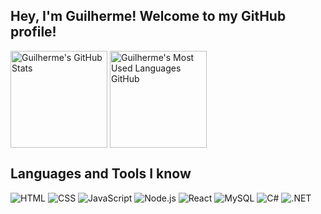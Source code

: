 ## Hey, I'm Guilherme! Welcome to my GitHub profile!

<div>
  <picture>
    <source 
      srcset="https://github-readme-stats.vercel.app/api?username=guilhermegomesneto&show_icons=true&theme=dark&PAT_1&hide=contribs"
      media="(prefers-color-scheme: dark)"
    >
    <source
      srcset="https://github-readme-stats.vercel.app/api?username=guilhermegomesneto&show_icons=true&PAT_1&hide=contribs"
      media="(prefers-color-scheme: light), (prefers-color-scheme: no-preference)"
    >
    <img alt="Guilherme's GitHub Stats" height="155em" align="center" src="https://github-readme-stats.vercel.app/api?username=guilhermegomesneto&show_icons=true&theme=transparent&PAT_1&hide=contribs"(https://github.com/anuraghazra/github-readme-stats)>
  </picture>
  
  <picture>
    <source 
      srcset="https://github-readme-stats.vercel.app/api/top-langs/?username=guilhermegomesneto&layout=compact&langs_count=8&PAT_1&theme=dark"
      media="(prefers-color-scheme: dark)"
    >
    <source
      srcset="https://github-readme-stats.vercel.app/api/top-langs/?username=guilhermegomesneto&layout=compact&langs_count=8&PAT_1"
      media="(prefers-color-scheme: light), (prefers-color-scheme: no-preference)"
    >
    <img alt="Guilherme's Most Used Languages GitHub" height="155em" align="center" src="https://github-readme-stats.vercel.app/api/top-langs/?username=guilhermegomesneto&layout=compact&langs_count=8&PAT_1&theme=transparent"(https://github.com/anuraghazra/github-readme-stats)>
  </picture>
</div>

## Languages and Tools I know

<div> 
  <img alt="HTML" src="https://img.shields.io/badge/html5-%23E34F26.svg?style=for-the-badge&logo=html5&logoColor=white">
  <img alt="CSS" src="https://img.shields.io/badge/css3-%231572B6.svg?style=for-the-badge&logo=css3&logoColor=white">
  <img alt="JavaScript" src="https://img.shields.io/badge/javascript-%23323330.svg?style=for-the-badge&logo=javascript&logoColor=%23F7DF1E">
  <img alt="Node.js" src="https://img.shields.io/badge/node.js-6DA55F?style=for-the-badge&logo=node.js&logoColor=white">
  <img alt="React" src="https://img.shields.io/badge/react-%2320232a.svg?style=for-the-badge&logo=react&logoColor=%2361DAFB">
  <img alt="MySQL" src="https://img.shields.io/badge/mysql-%2300f.svg?style=for-the-badge&logo=mysql&logoColor=white">
  <img alt="C#" src="https://img.shields.io/badge/c%23-%23239120.svg?style=for-the-badge&logo=c-sharp&logoColor=white">
  <img alt=".NET" src="https://img.shields.io/badge/.NET-5C2D91?style=for-the-badge&logo=.net&logoColor=white">
</div>
